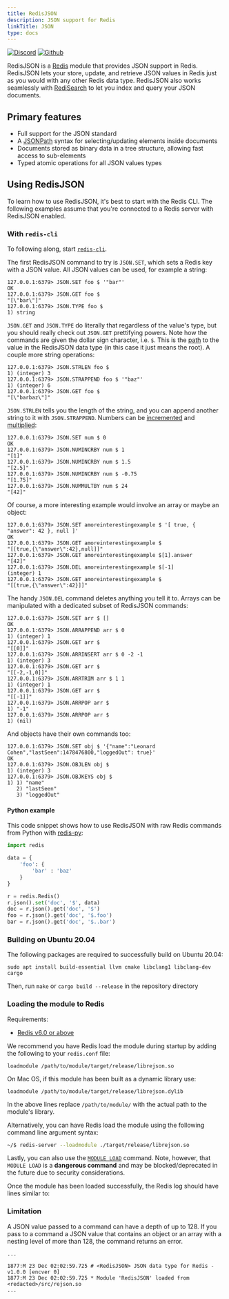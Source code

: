 ```yaml
---
title: RedisJSON
description: JSON support for Redis
linkTitle: JSON
type: docs
---
```


[![Discord](https://img.shields.io/discord/697882427875393627?style=flat-square)](https://discord.gg/QUkjSsk)
[![Github](https://img.shields.io/static/v1?label=&message=repository&color=5961FF&logo=github)](https://github.com/RedisJSON/RedisJSON/)

RedisJSON is a [Redis](https://redis.io/) module that provides JSON support in Redis. RedisJSON lets your store, update, and retrieve JSON values in Redis just as you would with any other Redis data type. RedisJSON also works seamlessly with [RediSearch](https://redis.io/docs/stack/search/) to let you index and query your JSON documents.

## Primary features

* Full support for the JSON standard
* A [JSONPath](http://goessner.net/articles/JsonPath/) syntax for selecting/updating elements inside documents
* Documents stored as binary data in a tree structure, allowing fast access to sub-elements
* Typed atomic operations for all JSON values types

## Using RedisJSON

To learn how to use RedisJSON, it's best to start with the Redis CLI. The following examples assume that you're connected to a Redis server with RedisJSON enabled.

### With `redis-cli`

To following along, start [`redis-cli`](http://redis.io/topics/rediscli).

The first RedisJSON command to try is `JSON.SET`, which sets a Redis key with a JSON value. All JSON values can be used, for example a string:

```
127.0.0.1:6379> JSON.SET foo $ '"bar"'
OK
127.0.0.1:6379> JSON.GET foo $
"[\"bar\"]"
127.0.0.1:6379> JSON.TYPE foo $
1) string
```

`JSON.GET` and `JSON.TYPE` do literally that regardless of the value's type, but you should really check out `JSON.GET` prettifying powers. Note how the commands are given the dollar sign character, i.e. `$`. This is the [path](/redisjson/path) to the value in the RedisJSON data type (in this case it just means the root). A couple more string operations:

```
127.0.0.1:6379> JSON.STRLEN foo $
1) (integer) 3
127.0.0.1:6379> JSON.STRAPPEND foo $ '"baz"'
1) (integer) 6
127.0.0.1:6379> JSON.GET foo $
"[\"barbaz\"]"

``` 

`JSON.STRLEN` tells you the length of the string, and you can append another string to it with `JSON.STRAPPEND`. Numbers can be [incremented](/commands/json.numincrby) and [multiplied](/commands/json.nummultby):

```
127.0.0.1:6379> JSON.SET num $ 0
OK
127.0.0.1:6379> JSON.NUMINCRBY num $ 1
"[1]"
127.0.0.1:6379> JSON.NUMINCRBY num $ 1.5
"[2.5]"
127.0.0.1:6379> JSON.NUMINCRBY num $ -0.75
"[1.75]"
127.0.0.1:6379> JSON.NUMMULTBY num $ 24
"[42]"
```

Of course, a more interesting example would involve an array or maybe an object:

```
127.0.0.1:6379> JSON.SET amoreinterestingexample $ '[ true, { "answer": 42 }, null ]'
OK
127.0.0.1:6379> JSON.GET amoreinterestingexample $
"[[true,{\"answer\":42},null]]"
127.0.0.1:6379> JSON.GET amoreinterestingexample $[1].answer
"[42]"
127.0.0.1:6379> JSON.DEL amoreinterestingexample $[-1]
(integer) 1
127.0.0.1:6379> JSON.GET amoreinterestingexample $
"[[true,{\"answer\":42}]]"
```

The handy `JSON.DEL` command deletes anything you tell it to. Arrays can be manipulated with a dedicated subset of RedisJSON commands:

```
127.0.0.1:6379> JSON.SET arr $ []
OK
127.0.0.1:6379> JSON.ARRAPPEND arr $ 0
1) (integer) 1
127.0.0.1:6379> JSON.GET arr $
"[[0]]"
127.0.0.1:6379> JSON.ARRINSERT arr $ 0 -2 -1
1) (integer) 3
127.0.0.1:6379> JSON.GET arr $
"[[-2,-1,0]]"
127.0.0.1:6379> JSON.ARRTRIM arr $ 1 1
1) (integer) 1
127.0.0.1:6379> JSON.GET arr $
"[[-1]]"
127.0.0.1:6379> JSON.ARRPOP arr $
1) "-1"
127.0.0.1:6379> JSON.ARRPOP arr $
1) (nil)
```

And objects have their own commands too:

```
127.0.0.1:6379> JSON.SET obj $ '{"name":"Leonard Cohen","lastSeen":1478476800,"loggedOut": true}'
OK
127.0.0.1:6379> JSON.OBJLEN obj $
1) (integer) 3
127.0.0.1:6379> JSON.OBJKEYS obj $
1) 1) "name"
   2) "lastSeen"
   3) "loggedOut"
```

#### Python example

This code snippet shows how to use RedisJSON with raw Redis commands from Python with [redis-py](https://github.com/redis/redis-py):

```Python
import redis

data = {
    'foo': {
        'bar' : 'baz'
    }
}

r = redis.Redis()
r.json().set('doc', '$', data)
doc = r.json().get('doc', '$')
foo = r.json().get('doc', '$.foo')
bar = r.json().get('doc', '$..bar')
```

### Building on Ubuntu 20.04

The following packages are required to successfully build on Ubuntu 20.04:

```
sudo apt install build-essential llvm cmake libclang1 libclang-dev cargo
```
Then, run `make` or `cargo build --release` in the repository directory

### Loading the module to Redis

Requirements:

* [Redis v6.0 or above](http://redis.io/download)

We recommend you have Redis load the module during startup by adding the following to your `redis.conf` file:

```
loadmodule /path/to/module/target/release/librejson.so
```

On Mac OS, if this module has been built as a dynamic library use:

```
loadmodule /path/to/module/target/release/librejson.dylib
```

In the above lines replace `/path/to/module/` with the actual path to the module's library.

Alternatively, you can have Redis load the module using the following command line argument syntax:

```bash
~/$ redis-server --loadmodule ./target/release/librejson.so
```

Lastly, you can also use the [`MODULE LOAD`](/commands/module-load) command. Note, however, that `MODULE LOAD` is a **dangerous command** and may be blocked/deprecated in the future due to security considerations.

Once the module has been loaded successfully, the Redis log should have lines similar to:


### Limitation

A JSON value passed to a command can have a depth of up to 128. If you pass to a command a JSON value that contains an object or an array with a nesting level of more than 128, the command returns an error.

```
...

1877:M 23 Dec 02:02:59.725 # <RedisJSON> JSON data type for Redis - v1.0.0 [encver 0]
1877:M 23 Dec 02:02:59.725 * Module 'RedisJSON' loaded from <redacted>/src/rejson.so
...
```

